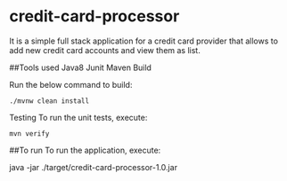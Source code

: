 # credit-card-processor
It is a simple full stack application for a credit card provider that allows to add new credit card accounts and view them as list.


##Tools used
Java8
Junit
Maven
Build

Run the below command to build:

```
./mvnw clean install

```

Testing
To run the unit tests, execute:

```
mvn verify

```

##To run
To run the application, execute:

java -jar ./target/credit-card-processor-1.0.jar
